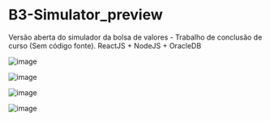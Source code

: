 # B3-Simulator_preview
Versão aberta do simulador da bolsa de valores - Trabalho de conclusão de curso (Sem código fonte). ReactJS + NodeJS + OracleDB

![image](https://user-images.githubusercontent.com/28464939/74043549-58b7df00-49a8-11ea-8ea1-8650223dd6dc.png)

![image](https://user-images.githubusercontent.com/28464939/74043580-69685500-49a8-11ea-86f3-9ad28d02b190.png)

![image](https://user-images.githubusercontent.com/28464939/74044235-89e4df00-49a9-11ea-8c9f-f679364354cc.png)

![image](https://user-images.githubusercontent.com/28464939/74044448-d7f9e280-49a9-11ea-8dd2-470170988793.png)
